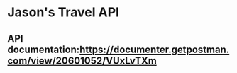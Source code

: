 # Jason's Travel API

## API documentation:https://documenter.getpostman.com/view/20601052/VUxLvTXm
